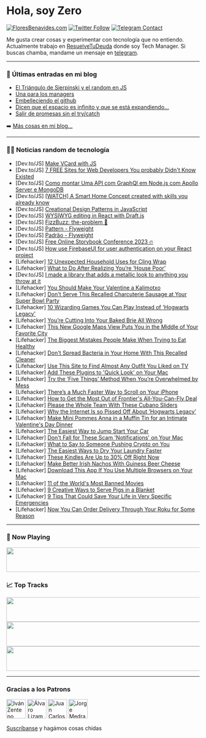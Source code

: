 # Hola, soy Zero

[![FloresBenavides.com](https://img.shields.io/website?down_message=oops&label=MiBlog&style=for-the-badge&up_message=online&url=https%3A%2F%2Ffloresbenavides.com)](https://floresbenavides.com) [![Twitter Follow](https://img.shields.io/twitter/follow/ZeroDragon?color=%231DA1F2&label=Follow&logo=twitter&logoColor=ffffff&style=for-the-badge)](https://twitter.com/zerodragon) [![Telegram Contact](https://img.shields.io/badge/escr%C3%ADbeme-ZeroDragon-%2326A5E4?style=for-the-badge&logo=telegram)](https://t.me/zerodragon)

Me gusta crear cosas y experimentar con tecnología que no entiendo.
Actualmente trabajo en [ResuelveTuDeuda](http://github.com/resuelve) donde soy Tech Manager.
Si buscas chamba, mandame un mensaje en [telegram](https://t.me/zerodragon).

---

### 📕 Últimas entradas en mi blog
<!-- BLOG-POST-LIST:START -->
- [El Triángulo de Sierpinski y el random en JS](https://floresbenavides.com/el-triangulo-de-sierpinski-y-el-random-en-js/)
- [Una para los managers](https://floresbenavides.com/una-para-los-managers/)
- [Embelleciendo el github](https://floresbenavides.com/embelleciendo-el-github/)
- [Dicen que el espacio es infinito y que se está expandiendo…](https://floresbenavides.com/dicen-que-el-espacio-es-infinito-y-que-se-esta-expandiendo/)
- [Salir de promesas sin el try/catch](https://floresbenavides.com/salir-de-promesas-sin-el-try-catch/)
<!-- BLOG-POST-LIST:END -->

➡️ [Más cosas en mi blog...](https://floresbenavides.com)

---

### 👨‍💻 Noticias random de tecnología
<!-- TECH-POSTS:START -->
- [Dev.to/JS] [Make VCard with JS](https://dev.to/walternascimentobarroso/make-vcard-with-js-2afl)
- [Dev.to/JS] [7 FREE Sites for Web Developers You probably Didn&#39;t Know Existed](https://dev.to/rahul3002/7-free-sites-for-web-developers-you-probably-didnt-know-existed-2j7n)
- [Dev.to/JS] [Como montar Uma API com GraphQl em Node.js com Apollo Server e MongoDB](https://dev.to/ikarosilva/como-montar-uma-api-com-graphql-em-nodejs-com-apollo-server-e-mongodb-bpg)
- [Dev.to/JS] [[WATCH] A Smart Home Concept created with skills you already know](https://dev.to/jared201/watch-a-smart-home-concept-created-with-skills-you-already-know-2pom)
- [Dev.to/JS] [Creational Design Patterns in JavaScript](https://dev.to/asayerio_techblog/creational-design-patterns-in-javascript-f93)
- [Dev.to/JS] [WYSIWYG editing in React with Draft.js](https://dev.to/asayerio_techblog/wysiwyg-editing-in-react-with-draftjs-2a1d)
- [Dev.to/JS] [FizzBuzz: the-problem 🧮](https://dev.to/mathleite/fizzbuzz-the-problem-3n6f)
- [Dev.to/JS] [Pattern - Flyweight](https://dev.to/higordiego/pattern-flyweight-4e20)
- [Dev.to/JS] [Padrão - Flyweight](https://dev.to/higordiego/padrao-flyweight-2n69)
- [Dev.to/JS] [Free Online Storybook Conference 2023 ️‍🔥](https://dev.to/frontendengineer/free-online-storybook-conference-2023-4eh0)
- [Dev.to/JS] [How use FirebaseUI for user authentication on your React project](https://dev.to/nicolasmontielf/how-use-firebaseui-for-user-authentication-on-your-react-project-32h7)
- [Lifehacker] [12 Unexpected Household Uses for Cling Wrap](https://lifehacker.com/12-unexpected-household-uses-for-cling-wrap-1850088219)
- [Lifehacker] [What to Do After Realizing You’re ‘House Poor’](https://lifehacker.com/what-to-do-after-realizing-you-re-house-poor-1850088721)
- [Dev.to/JS] [I made a library that adds a metallic look to anything you throw at it](https://dev.to/mikaei/i-made-a-library-that-adds-a-metallic-look-to-anything-you-throw-at-it-40fe)
- [Lifehacker] [You Should Make Your Valentine a Kalimotxo](https://lifehacker.com/you-should-make-your-valentine-a-kalimotxo-1850088997)
- [Lifehacker] [Don&#39;t Serve This Recalled Charcuterie Sausage at Your Super Bowl Party](https://lifehacker.com/dont-serve-this-recalled-charcuterie-sausage-at-your-su-1850089465)
- [Lifehacker] [10 Wizarding Games You Can Play Instead of &#39;Hogwarts Legacy&#39;](https://lifehacker.com/10-wizarding-games-you-can-play-instead-of-hogwarts-leg-1850089265)
- [Lifehacker] [You’re Cutting Into Your Baked Brie All Wrong](https://lifehacker.com/you-re-cutting-into-your-baked-brie-all-wrong-1850089023)
- [Lifehacker] [This New Google Maps View Puts You in the Middle of Your Favorite City](https://lifehacker.com/this-new-google-maps-view-puts-you-in-the-middle-of-you-1850089257)
- [Lifehacker] [The Biggest Mistakes People Make When Trying to Eat Healthy](https://lifehacker.com/the-biggest-mistakes-people-make-when-trying-to-eat-hea-1850089228)
- [Lifehacker] [Don&#39;t Spread Bacteria in Your Home With This Recalled Cleaner](https://lifehacker.com/dont-spread-bacteria-in-your-home-with-this-recalled-cl-1850088974)
- [Lifehacker] [Use This Site to Find Almost Any Outfit You Liked on TV](https://lifehacker.com/use-this-site-to-find-almost-any-outfit-you-liked-on-tv-1850088497)
- [Lifehacker] [Add These Plugins to &#39;Quick Look&#39; on Your Mac](https://lifehacker.com/add-these-plugins-to-quick-look-on-your-mac-1850087046)
- [Lifehacker] [Try the ‘Five Things’ Method When You’re Overwhelmed by Mess](https://lifehacker.com/try-the-five-things-method-when-you-re-overwhelmed-by-1850087958)
- [Lifehacker] [There’s a Much Faster Way to Scroll on Your iPhone](https://lifehacker.com/there-s-a-much-faster-way-to-scroll-on-your-iphone-1850086713)
- [Lifehacker] [How to Get the Most Out of Frontier&#39;s All-You-Can-Fly Deal](https://lifehacker.com/how-to-get-the-most-out-of-frontiers-all-you-can-fly-de-1850085576)
- [Lifehacker] [Please the Whole Team With These Cubano Sliders](https://lifehacker.com/please-the-whole-team-with-these-cubano-sliders-1850085424)
- [Lifehacker] [Why the Internet Is so Pissed Off About ‘Hogwarts Legacy’](https://lifehacker.com/why-the-internet-is-so-pissed-off-about-hogwarts-legac-1850084805)
- [Lifehacker] [Make Mini Pommes Anna in a Muffin Tin for an Intimate Valentine&#39;s Day Dinner](https://lifehacker.com/make-mini-pommes-anna-in-a-muffin-tin-for-an-intimate-v-1850085666)
- [Lifehacker] [The Easiest Way to Jump Start Your Car](https://lifehacker.com/the-easiest-way-to-jump-start-your-car-1850084376)
- [Lifehacker] [Don&#39;t Fall for These Scam &#39;Notifications&#39; on Your Mac](https://lifehacker.com/dont-fall-for-these-scam-notifications-on-your-mac-1850084726)
- [Lifehacker] [What to Say to Someone Pushing Crypto on You](https://lifehacker.com/what-to-say-to-someone-pushing-crypto-at-you-1850084439)
- [Lifehacker] [The Easiest Ways to Dry Your Laundry Faster](https://lifehacker.com/the-easiest-ways-to-dry-your-laundry-faster-1850082752)
- [Lifehacker] [These Kindles Are Up to 30% Off Right Now](https://lifehacker.com/these-kindles-are-up-to-30-off-right-now-1850083935)
- [Lifehacker] [Make Better Irish Nachos With Guiness Beer Cheese](https://lifehacker.com/make-better-irish-nachos-with-guiness-beer-cheese-1850084017)
- [Lifehacker] [Download This App If You Use Multiple Browsers on Your Mac](https://lifehacker.com/download-this-app-if-you-use-multiple-browsers-on-your-1850083609)
- [Lifehacker] [11 of the World&#39;s Most Banned Movies](https://lifehacker.com/11-of-the-worlds-most-banned-movies-1850076182)
- [Lifehacker] [9 Creative Ways to Serve Pigs in a Blanket](https://lifehacker.com/9-creative-ways-to-serve-pigs-in-a-blanket-1850083389)
- [Lifehacker] [9 Tips That Could Save Your Life in Very Specific Emergencies](https://lifehacker.com/9-tips-that-could-save-your-life-in-very-specific-emerg-1850082781)
- [Lifehacker] [Now You Can Order Delivery Through Your Roku for Some Reason](https://lifehacker.com/now-you-can-order-delivery-through-your-roku-for-some-r-1850082697)<!-- TECH-POSTS:END -->

---

### 🎵 Now Playing
<a href="https://spotify-now-playing-dun.vercel.app/now-playing?open"><img src="https://spotify-now-playing-dun.vercel.app/now-playing" width="540" height="64"></a>

### 📈 Top Tracks
<a href="https://spotify-now-playing-dun.vercel.app/top-tracks?i=1&open"><img src="https://spotify-now-playing-dun.vercel.app/top-tracks?i=1" width="540" height="64"></a>
<a href="https://spotify-now-playing-dun.vercel.app/top-tracks?i=2&open"><img src="https://spotify-now-playing-dun.vercel.app/top-tracks?i=2" width="540" height="64"></a>
<a href="https://spotify-now-playing-dun.vercel.app/top-tracks?i=3&open"><img src="https://spotify-now-playing-dun.vercel.app/top-tracks?i=3" width="540" height="64"></a>

---

### Gracias a los Patrons
[<img src="https://avatars.githubusercontent.com/u/243380?v=4" alt="Iván Zenteno" width="50px">](https://github.com/k001) [<img src="https://avatars.githubusercontent.com/u/19955639?v=4" alt="Álvaro Lizama" width="50px">](https://github.com/alvarolizama) [<img src="https://avatars.githubusercontent.com/u/2718753?v=4" alt="Juan Carlos Ruiz" width="50px">](https://github.com/JuanCrg90) [<img src="https://avatars.githubusercontent.com/u/37025?v=4" alt="Jorge Medrano" width="50px">](https://github.com/h1pp1e) 

[Suscríbanse](https://www.patreon.com/zerodragon) y hagámos cosas chidas
